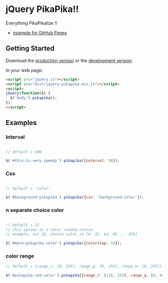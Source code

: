 # jQuery PikaPika!!

Everything PikaPikalize !!

- [example for GitHub Pages](http://esehara.github.io/jquery-pikapika/)

## Getting Started

Download the [production version][min] or the [development version][max].

[min]: https://raw.githubusercontent.com/esehara/jquery-pikapika/master/dist/jquery.jquery-rainbow.min.js
[max]: https://raw.githubusercontent.com/esehara/jquery-pikapika/master/dist/jquery.jquery-rainbow.js

In your web page:

```html
<script src="jquery.js"></script>
<script src="dist/jquery.pikapika.min.js"></script>
<script>
jQuery(function($) {
  $('body').pikapika();
});
</script>
```

## Examples

### Interval


```javascript

// default = 100

$('#this-is-very-speedy').pikapika({interval: 50});
```

### Css

```javascript

// default = 'color'

$('#background-pikapika').pikapika({css: 'background-color'});
```

### n separate choice color

```javascript

// default = 32
// this option is n color random choice
// example, set 32, choice color in [0, 32, 64, 96 ... 256]

$('#more-pikapika-color').pikapika({colorstep: 16});
```

### color range

```javascript
// default = {range_r: [0, 255], range_g: [0, 255], range_b: [0, 255]}

$('#pikapika-red-color').pikapika({range_r: [128, 255], range_g: [0, 64], range_b: [0, 64]}); 
```
